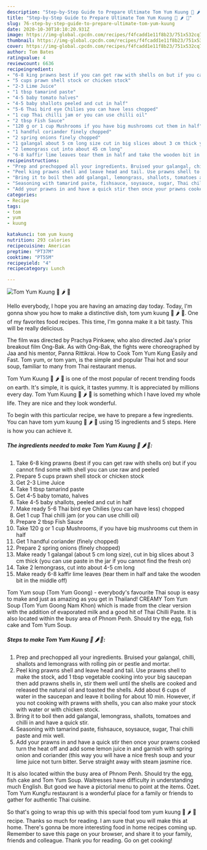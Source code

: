 ```yaml
---
description: "Step-by-Step Guide to Prepare Ultimate Tom Yum Kuung 🍤 🌶 🍋"
title: "Step-by-Step Guide to Prepare Ultimate Tom Yum Kuung 🍤 🌶 🍋"
slug: 76-step-by-step-guide-to-prepare-ultimate-tom-yum-kuung
date: 2020-10-30T10:10:20.931Z
image: https://img-global.cpcdn.com/recipes/f4fcadd1e11f8b23/751x532cq70/tom-yum-kuung-🍤-🌶-🍋-recipe-main-photo.jpg
thumbnail: https://img-global.cpcdn.com/recipes/f4fcadd1e11f8b23/751x532cq70/tom-yum-kuung-🍤-🌶-🍋-recipe-main-photo.jpg
cover: https://img-global.cpcdn.com/recipes/f4fcadd1e11f8b23/751x532cq70/tom-yum-kuung-🍤-🌶-🍋-recipe-main-photo.jpg
author: Tom Bates
ratingvalue: 4
reviewcount: 6636
recipeingredient:
- "6-8 king prawns best if you can get raw with shells on but if you cannot find some with shell you can use raw and peeled"
- "5 cups prawn shell stock or chicken stock"
- "2-3 Lime Juice"
- "1 tbsp tamarind paste"
- "4-5 baby tomato halves"
- "4-5 baby shallots peeled and cut in half"
- "5-6 Thai bird eye Chilies you can have less chopped"
- "1 cup Thai chilli jam or you can use chilli oil"
- "2 tbsp Fish Sauce"
- "120 g or 1 cup Mushrooms if you have big mushrooms cut them in half"
- "1 handful coriander finely chopped"
- "2 spring onions finely chopped"
- "1 galangal about 5 cm long size cut in big slices about 3 cm thick you can use paste in the jar if you cannot find the fresh on"
- "2 lemongrass cut into about 45 cm long"
- "6-8 kaffir lime leaves tear them in half and take the wooden bit in the middle off"
recipeinstructions:
- "Prep and prechopped all your ingredients. Bruised your galangal, chilli, shallots and lemongrass with rolling pin or pestle and mortar."
- "Peel king prawns shell and leave head and tail. Use prawns shell to make the stock, add 1 tbsp vegetable cooking into your big saucepan then add prawns shells in, stir them well until the shells are cooked and released the natural oil and toasted the shells. Add about 6 cups of water in the saucepan and leave it boiling for about 10 min. However, if you not cooking with prawns with shells, you can also make your stock with water or with chicken stock."
- "Bring it to boil then add galangal, lemongrass, shallots, tomatoes and chilli in and have a quick stir."
- "Seasoning with tamarind paste, fishsauce, soysauce, sugar, Thai chilli paste and mix well."
- "Add your prawns in and have a quick stir then once your prawns cooked turn the heat off and add some lemon juice in and garnish with spring onion and coriander (this way you will have a nice fresh soup and your lime juice not turn bitter. Serve straight away with steam jasmine rice."
categories:
- Recipe
tags:
- tom
- yum
- kuung

katakunci: tom yum kuung 
nutrition: 293 calories
recipecuisine: American
preptime: "PT37M"
cooktime: "PT55M"
recipeyield: "4"
recipecategory: Lunch

---
```



![Tom Yum Kuung 🍤 🌶 🍋](https://img-global.cpcdn.com/recipes/f4fcadd1e11f8b23/751x532cq70/tom-yum-kuung-🍤-🌶-🍋-recipe-main-photo.jpg)

Hello everybody, I hope you are having an amazing day today. Today, I'm gonna show you how to make a distinctive dish, tom yum kuung 🍤 🌶 🍋. One of my favorites food recipes. This time, I'm gonna make it a bit tasty. This will be really delicious.

The film was directed by Prachya Pinkaew, who also directed Jaa&#39;s prior breakout film Ong-Bak. As with Ong-Bak, the fights were choreographed by Jaa and his mentor, Panna Rittikrai. How to Cook Tom Yum Kung Easily and Fast. Tom yum, or tom yam, is the simple and popular Thai hot and sour soup, familiar to many from Thai restaurant menus.

Tom Yum Kuung 🍤 🌶 🍋 is one of the most popular of recent trending foods on earth. It's simple, it is quick, it tastes yummy. It is appreciated by millions every day. Tom Yum Kuung 🍤 🌶 🍋 is something which I have loved my whole life. They are nice and they look wonderful.


To begin with this particular recipe, we have to prepare a few ingredients. You can have tom yum kuung 🍤 🌶 🍋 using 15 ingredients and 5 steps. Here is how you can achieve it.

<!--inarticleads1-->

##### The ingredients needed to make Tom Yum Kuung 🍤 🌶 🍋:

1. Take 6-8 king prawns (best if you can get raw with shells on) but if you cannot find some with shell you can use raw and peeled
1. Prepare 5 cups prawn shell stock or chicken stock
1. Get 2-3 Lime Juice
1. Take 1 tbsp tamarind paste
1. Get 4-5 baby tomato, halves
1. Take 4-5 baby shallots, peeled and cut in half
1. Make ready 5-6 Thai bird eye Chilies (you can have less) chopped
1. Get 1 cup Thai chilli jam (or you can use chilli oil)
1. Prepare 2 tbsp Fish Sauce
1. Take 120 g or 1 cup Mushrooms, if you have big mushrooms cut them in half
1. Get 1 handful coriander (finely chopped)
1. Prepare 2 spring onions (finely chopped)
1. Make ready 1 galangal (about 5 cm long size), cut in big slices about 3 cm thick (you can use paste in the jar if you cannot find the fresh on)
1. Take 2 lemongrass, cut into about 4-5 cm long
1. Make ready 6-8 kaffir lime leaves (tear them in half and take the wooden bit in the middle off)


Tom Yum soup (Tom Yum Goong) - everybody&#39;s favourite Thai soup is easy to make and just as amazing as you get in Thailand! CREAMY Tom Yum Soup (Tom Yum Goong Nam Khon) which is made from the clear version with the addition of evaporated milk and a good hit of Thai Chilli Paste. It is also located within the busy area of Phnom Penh. Should try the egg, fish cake and Tom Yum Soup. 

<!--inarticleads2-->

##### Steps to make Tom Yum Kuung 🍤 🌶 🍋:

1. Prep and prechopped all your ingredients. Bruised your galangal, chilli, shallots and lemongrass with rolling pin or pestle and mortar.
1. Peel king prawns shell and leave head and tail. Use prawns shell to make the stock, add 1 tbsp vegetable cooking into your big saucepan then add prawns shells in, stir them well until the shells are cooked and released the natural oil and toasted the shells. Add about 6 cups of water in the saucepan and leave it boiling for about 10 min. However, if you not cooking with prawns with shells, you can also make your stock with water or with chicken stock.
1. Bring it to boil then add galangal, lemongrass, shallots, tomatoes and chilli in and have a quick stir.
1. Seasoning with tamarind paste, fishsauce, soysauce, sugar, Thai chilli paste and mix well.
1. Add your prawns in and have a quick stir then once your prawns cooked turn the heat off and add some lemon juice in and garnish with spring onion and coriander (this way you will have a nice fresh soup and your lime juice not turn bitter. Serve straight away with steam jasmine rice.


It is also located within the busy area of Phnom Penh. Should try the egg, fish cake and Tom Yum Soup. Waitresses have difficulty in understanding much English. But good we have a pictorial menu to point at the items. Özet. Tom Yum Kungfu restaurant is a wonderful place for a family or friends to gather for authentic Thai cuisine. 

So that's going to wrap this up with this special food tom yum kuung 🍤 🌶 🍋 recipe. Thanks so much for reading. I am sure that you will make this at home. There's gonna be more interesting food in home recipes coming up. Remember to save this page on your browser, and share it to your family, friends and colleague. Thank you for reading. Go on get cooking!
